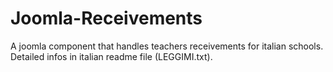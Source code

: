 # Joomla-Receivements
A joomla component that handles teachers receivements for italian schools.
Detailed infos in italian readme file (LEGGIMI.txt).

